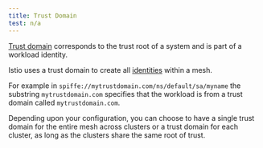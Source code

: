 ```yaml
---
title: Trust Domain
test: n/a
---
```


[Trust domain](https://spiffe.io/spiffe/concepts/#trust-domain) corresponds to the trust root of a system and is part of a workload identity.

Istio uses a trust domain to create all [identities](/docs/reference/glossary/#identity) within a mesh.

For example in `spiffe://mytrustdomain.com/ns/default/sa/myname` the substring `mytrustdomain.com` specifies that the workload is from a trust domain called `mytrustdomain.com`.

Depending upon your configuration, you can choose to have a single trust domain for the entire mesh across clusters or a trust domain for each cluster, as long as the clusters share the same root of trust.
